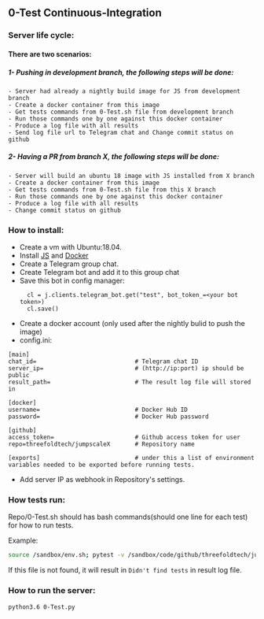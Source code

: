 ## 0-Test Continuous-Integration

### Server life cycle:
#### There are two scenarios:

##### 1- Pushing in development branch, the following steps will be done:

    - Server had already a nightly build image for JS from development branch
    - Create a docker container from this image
    - Get tests commands from 0-Test.sh file from development branch
    - Run those commands one by one against this docker container
    - Produce a log file with all results 
    - Send log file url to Telegram chat and Change commit status on github

##### 2- Having a PR from branch X, the following steps will be done: 

    - Server will build an ubuntu 18 image with JS installed from X branch
    - Create a docker container from this image
    - Get tests commands from 0-Test.sh file from this X branch
    - Run those commands one by one against this docker container
    - Produce a log file with all results 
    - Change commit status on github

### How to install:

- Create a vm with Ubuntu:18.04.
- Install [JS](https://github.com/threefoldtech/jumpscaleX/tree/development/install#base-environment-variables-which-can-be-used-in-a-script) and [Docker](https://docs.docker.com/install/linux/docker-ce/ubuntu/#install-using-the-repository)
- Create a Telegram group chat.
- Create Telegram bot and add it to this group chat
- Save this bot in config manager:
  ```
    cl = j.clients.telegram_bot.get("test", bot_token_=<your bot token>)
    cl.save()
    ```
- Create a docker account (only used after the nightly bulid to push the image)
- config.ini:

```
[main]
chat_id=                            # Telegram chat ID
server_ip=                          # (http://ip:port) ip should be public
result_path=                        # The result log file will stored in

[docker]
username=                           # Docker Hub ID
password=                           # Docker Hub password

[github]
access_token=                       # Github access token for user
repo=threefoldtech/jumpscaleX       # Repository name

[exports]                           # under this a list of environment variables needed to be exported before running tests.
```

- Add server IP as webhook in Repository's settings.

### How tests run:

Repo/0-Test.sh should has bash commands(should one line for each test) for how to run tests.

Example:
```bash
source /sandbox/env.sh; pytest -v /sandbox/code/github/threefoldtech/jumpscaleX
```
If this file is not found, it will result in `Didn't find tests` in result log file.
### How to run the server:

```bash
python3.6 0-Test.py
```
